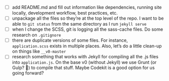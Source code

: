 + [ ] add README.md and fill out information like dependencies, running site locally, development workflow, best practices, etc.
+ [ ] unpackage all the files so they’re at the top level of the repo. I want to be able to `git status` from the same directory as I run `jekyll serve`
+ [ ] when I change the SCSS, git is logging all the sass-cache files. Do some research on `.gitignore`
+ [ ] there are duplicate versions of some files. For instance, `application.scss` exists in multiple places. Also, let’s do a little clean-up on things like `__v0-master`
+ [ ] research something that works with Jekyll for compiling all the .js files into `application.js`. On the base v0 (without Jekyll) we use Grunt (or Gulp? 🤔) to compile that stuff. Maybe Codekit is a good option for us going forward?